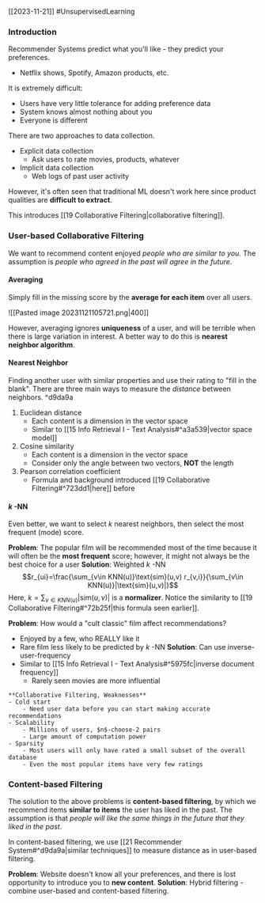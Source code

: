 [[2023-11-21]] #UnsupervisedLearning

### Introduction
Recommender Systems predict what you'll like - they predict your preferences.
- Netflix shows, Spotify, Amazon products, etc.

It is extremely difficult: 
- Users have very little tolerance for adding preference data
- System knows almost nothing about you
- Everyone is different

There are two approaches to data collection.
- Explicit data collection
	- Ask users to rate movies, products, whatever
- Implicit data collection
	- Web logs of past user activity

However, it's often seen that traditional ML doesn't work here since product qualities are **difficult to extract**.

This introduces [[19 Collaborative Filtering|collaborative filtering]].

### User-based Collaborative Filtering
We want to recommend content enjoyed *people who are similar to you*. The assumption is *people who agreed in the past will agree in the future*.

#### Averaging
Simply fill in the missing score by the **average for each item** over all users.

![[Pasted image 20231121105721.png|400]]

However, averaging ignores **uniqueness** of a user, and will be terrible when there is large variation in interest. A better way to do this is **nearest neighbor algorithm**.

#### Nearest Neighbor
Finding another user with similar properties and use their rating to "fill in the blank". There are three main ways to measure the *distance* between neighbors. ^d9da9a
1. Euclidean distance
	- Each content is a dimension in the vector space
	- Similar to [[15 Info Retrieval I - Text Analysis#^a3a539|vector space model]]
2. Cosine similarity
	- Each content is a dimension in the vector space
	- Consider only the angle between two vectors, **NOT** the length
3. Pearson correlation coefficient
	- Formula and background introduced [[19 Collaborative Filtering#^723dd1|here]] before

#### $k$ -NN
Even better, we want to select $k$ nearest neighbors, then select the most frequent (mode) score.

**Problem**: The popular film will be recommended most of the time because it will often be the **most frequent** score; however, it might not always be the best choice for a user
**Solution**: Weighted $k$ -NN
$$r_{ui}=\frac{\sum_{v\in KNN(u)}\text{sim}(u,v) r_{v,i}}{\sum_{v\in KNN(u)}|\text{sim}(u,v)|}$$
Here, $k=\sum_{v\in KNN(u)}|\text{sim}(u,v)|$ is a **normalizer**. Notice the similarity to [[19 Collaborative Filtering#^72b25f|this formula seen earlier]].

**Problem**: How would a "cult classic" film affect recommendations?
- Enjoyed by a few, who REALLY like it
- Rare film less likely to be predicted by $k$ -NN
**Solution**: Can use inverse-user-frequency
- Similar to [[15 Info Retrieval I - Text Analysis#^5975fc|inverse document frequency]]
	- Rarely seen movies are more influential

```ad-summary
**Collaborative Filtering, Weaknesses**
- Cold start  
	- Need user data before you can start making accurate recommendations
- Scalability  
	- Millions of users, $n$-choose-2 pairs  
	- Large amount of computation power
- Sparsity  
	- Most users will only have rated a small subset of the overall database  
	- Even the most popular items have very few ratings
```
### Content-based Filtering
The solution to the above problems is **content-based filtering**, by which we recommend items **similar to items** the user has liked in the past. The assumption is that *people will like the same things in the future that they liked in the past*.

In content-based filtering, we use [[21 Recommender System#^d9da9a|similar techniques]] to measure distance as in user-based filtering.

**Problem**: Website doesn't know all your preferences, and there is lost opportunity to introduce you to **new content**.
**Solution**: Hybrid filtering - combine user-based and content-based filtering.